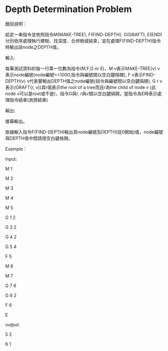 # Depth Determination Problem
題目說明：

給定一串指令並依照指令M(MAKE-TREE), F(FIND-DEPTH), G(GRAFT), E(END)分別依序處理執行建樹、找深度、合併樹或結束，並在處理F(FIND-DEPTH)指令時輸出該node之DEPTH值。

輸入:

每筆測試資料的每一行第一位數為指令(M,F,G or E)，M v表示MAKE-TREE(v) v表示node編號(node編號<=1000,指令與編號間以空白鍵隔開), F v表示FIND-DEPTH(v) v代表要輸出DEPTH值之node編號(指令與編號間以空白鍵隔開), G r v表示(GRAFT(r, v))其r值表示the root of a tree而且r為the child of node v (此node v可以是root或不是)，指令G與r, r與v間以空白鍵隔開，當指令為E時表示處理指令結束(測資結束)

輸出:

螢幕輸出。

依據輸入指令F(FIND-DEPTH)輸出其node編號及DEPTH(從0開始)值，node編號與DEPTH值中間請用空白鍵格開。

Example：

input:

M 1

M 2

M 3

M 4

M 5

G 1 2

G 3 2

G 4 2

G 5 4

F 5

M 6

M 7

G 7 6

G 6 2

F 6

E

output:

5 2

6 1
